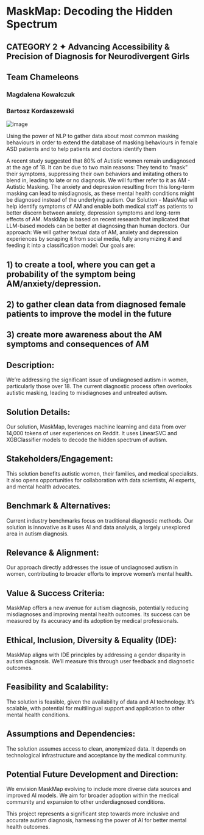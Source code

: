 # MaskMap: Decoding the Hidden Spectrum
## CATEGORY 2 ✦ Advancing Accessibility & Precision of Diagnosis for Neurodivergent Girls
## Team Chameleons
### Magdalena Kowalczuk
### Bartosz Kordaszewski
 
![image](https://github.com/anopsy/hackher/assets/74981211/474514db-17e2-46a4-b2ff-21d944bdd44a)

Using the power of NLP to gather data about most common masking behaviours in order to extend the database of masking behaviours in female ASD patients and to help patients and doctors identify them

A recent study suggested that 80% of Autistic women remain undiagnosed at the age of 18. It can be due to two main reasons:
 They tend to “mask” their symptoms, suppressing their own behaviors and imitating others to blend in, leading to late or no diagnosis. We will further refer to it as AM - Autistic Masking. 
The anxiety and depression resulting from this long-term masking can lead to misdiagnosis, as these mental health conditions might be diagnosed instead of the underlying autism.
Our Solution - MaskMap will help identify symptoms of AM and enable both medical staff as patients to better discern between anxiety, depression symptoms and long-term effects of AM. 
MaskMap is based on recent research that implicated that LLM-based models can be better at diagnosing than human doctors.
Our approach:
We will gather textual data of AM, anxiety and depression experiences by scraping it from social media, fully anonymizing it and feeding it into a classification model:
Our goals are: 
## 1) to create a tool, where you can get a probability of the symptom being AM/anxiety/depression. 
## 2) to gather clean data from diagnosed female patients to improve the model in the future
## 3) create more awareness about the AM symptoms and consequences of AM

## Description: 
We’re addressing the significant issue of undiagnosed autism in women, particularly those over 18. The current diagnostic process often overlooks autistic masking, leading to misdiagnoses and untreated autism.

## Solution Details: 
Our solution, MaskMap, leverages machine learning and data from over 14,000 tokens of user experiences on Reddit. It uses LinearSVC and XGBClassifier models to decode the hidden spectrum of autism.

## Stakeholders/Engagement: 
This solution benefits autistic women, their families, and medical specialists. It also opens opportunities for collaboration with data scientists, AI experts, and mental health advocates.

## Benchmark & Alternatives: 
Current industry benchmarks focus on traditional diagnostic methods. Our solution is innovative as it uses AI and data analysis, a largely unexplored area in autism diagnosis.

## Relevance & Alignment: 
Our approach directly addresses the issue of undiagnosed autism in women, contributing to broader efforts to improve women’s mental health.

## Value & Success Criteria: 
MaskMap offers a new avenue for autism diagnosis, potentially reducing misdiagnoses and improving mental health outcomes. Its success can be measured by its accuracy and its adoption by medical professionals.

## Ethical, Inclusion, Diversity & Equality (IDE): 
MaskMap aligns with IDE principles by addressing a gender disparity in autism diagnosis. We’ll measure this through user feedback and diagnostic outcomes.

## Feasibility and Scalability: 
The solution is feasible, given the availability of data and AI technology. It’s scalable, with potential for multilingual support and application to other mental health conditions.

## Assumptions and Dependencies: 
The solution assumes access to clean, anonymized data. It depends on technological infrastructure and acceptance by the medical community.

## Potential Future Development and Direction: 
We envision MaskMap evolving to include more diverse data sources and improved AI models. We aim for broader adoption within the medical community and expansion to other underdiagnosed conditions.

This project represents a significant step towards more inclusive and accurate autism diagnosis, harnessing the power of AI for better mental health outcomes. 

